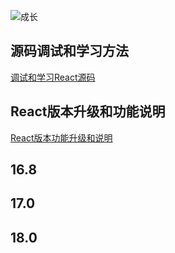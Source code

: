 ![成长](/images/home.png)




  


## 源码调试和学习方法

[调试和学习React源码](https://app.yinxiang.com/shard/s37/nl/24388549/32ec7479-2164-460d-9e58-de6d71f4a459)


## React版本升级和功能说明

[React版本功能升级和说明](https://app.yinxiang.com/shard/s37/nl/24388549/0e38c041-1165-489f-8e72-176c6554e889)

## 16.8


## 17.0

## 18.0